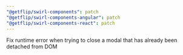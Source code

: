 ```yaml
---
"@getflip/swirl-components": patch
"@getflip/swirl-components-angular": patch
"@getflip/swirl-components-react": patch
---
```


Fix runtime error when trying to close a modal that has already been detached
from DOM
